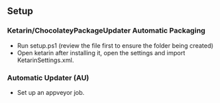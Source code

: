 ## Setup

### Ketarin/ChocolateyPackageUpdater Automatic Packaging

* Run setup.ps1 (review the file first to ensure the folder being created)
* Open ketarin after installing it, open the settings and import KetarinSettings.xml.

### Automatic Updater (AU)

* Set up an appveyor job.
